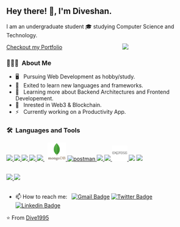<h2> Hey there! 👋, I'm Diveshan.</h2>
I am an undergraduate student 🎓 studying Computer Science and Technology.
<img align='right' src="https://media.giphy.com/media/M9gbBd9nbDrOTu1Mqx/giphy.gif" width="200" style="margin-top:30px;">

[Checkout my Portfolio](https://diveshan.netlify.app/)


<h3> 👨🏻‍💻 &nbsp;About Me </h3>

- 🖥  &nbsp; Pursuing Web Development as hobby/study.
- 🚀  &nbsp; Exited to learn new languages and frameworks.
- 🌱  &nbsp; Learning more about Backend Architectures and Frontend Developement.
- 👀  &nbsp; Inrested in Web3 & Blockchain.
- ⚡️  &nbsp; Currently working on a Productivity App.

<h3> 🛠 &nbsp;Languages and Tools</h3>

   <p align="left"> 
    <a href="https://reactjs.org/" target="_blank"> <img src="https://img.icons8.com/color/48/000000/react-native.png"/> </a>
    <a href="https://developer.mozilla.org/en-US/docs/Web/JavaScript" target="_blank"> <img src="https://img.icons8.com/color/48/000000/javascript.png"/> </a> 
    <a href="https://www.w3.org/html/" target="_blank"> <img src="https://img.icons8.com/color/48/000000/html-5.png"/> </a> 
    <a href="https://www.w3schools.com/css/" target="_blank"> <img src="https://img.icons8.com/color/48/000000/css3.png"/> </a> 
    <a style="padding-right:8px;" href="https://nodejs.org" target="_blank"> <img src="https://img.icons8.com/color/48/000000/nodejs.png"/> </a> 
    <a href="https://www.mongodb.com/" target="_blank"> <img src="https://raw.githubusercontent.com/devicons/devicon/master/icons/mongodb/mongodb-original-wordmark.svg" alt="mongodb" width="48" height="48"/> </a> 
    <a href="https://postman.com" target="_blank"> <img src="https://www.vectorlogo.zone/logos/getpostman/getpostman-icon.svg" alt="postman" width="45" height="45"/> </a>   
    <a href="https://git-scm.com/" target="_blank"> <img src="https://img.icons8.com/color/48/000000/git.png"/> </a> 
    <a href="https://redux.js.org" target="_blank"> <img src="https://img.icons8.com/color/48/000000/redux.png"/> </a>
    <a href="https://expressjs.com" target="_blank"> <img src="https://raw.githubusercontent.com/devicons/devicon/master/icons/express/express-original-wordmark.svg" alt="express" width="40" height="40"/> </a>
    <a href="https://icons8.com/icon/fAMVO_fuoOuC/php-logo"><img src="https://img.icons8.com/officel/40/000000/php-logo.png"/></a>
    <a href="https://icons8.com/icon/fAMVO_fuoOuC/php-logo">    <img src="https://img.icons8.com/fluency/48/000000/laravel.png"/></a>

    
</p>


<br/>

<a href="https://github.com/Dive1995">
  <img height="180em" src="https://github-readme-stats.vercel.app/api?username=Dive1995&theme=buefy&show_icons=true" />
  <img height="180em" src="https://github-readme-stats.vercel.app/api/top-langs/?username=Dive1995&theme=buefy&layout=compact" />
</a>

<br/>
<br/>

- 📫 How to reach me: &nbsp;&nbsp;[![Gmail Badge](https://img.shields.io/badge/-Gmail-c14438?style=flat-square&logo=Gmail&logoColor=white&link=mailto:diveshan1995@gmail.com)](mailto:diveshan1995@gmail.com)
[![Twitter Badge](https://img.shields.io/badge/-@dive_diveshan-1ca0f1?style=flat-square&labelColor=1ca0f1&logo=twitter&logoColor=white&link=https://twitter.com/dive_diveshan)](https://twitter.com/dive_diveshan)
[![Linkedin Badge](https://img.shields.io/badge/-Diveshan-blue?style=flat-square&logo=Linkedin&logoColor=white&link=https://www.linkedin.com/in/thavarasa-diveshan-b36791175/)](https://www.linkedin.com/in/thavarasa-diveshan-b36791175/)


⭐️ From [Dive1995](https://github.com/Dive1995)
